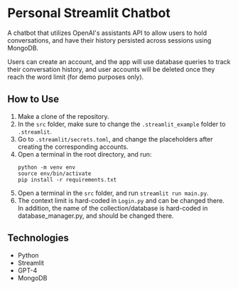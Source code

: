 # Personal Streamlit Chatbot
A chatbot that utilizes OpenAI's assistants API to allow users to hold conversations, and
have their history persisted across sessions using MongoDB.

Users can create an account, and the app will use database queries to track their conversation history,
and user accounts will be deleted once they reach the word limit (for demo purposes only).

## How to Use
1. Make a clone of the repository.
2. In the `src` folder, make sure to change the `.streamlit_example` folder to `.streamlit`.
3. Go to `.streamlit/secrets.toml`, and change the placeholders after creating the corresponding accounts.
4. Open a terminal in the root directory, and run:
    ```
    python -m venv env
    source env/bin/activate
    pip install -r requirements.txt
    ```
5. Open a terminal in the `src` folder, and run `streamlit run main.py`.
6. The context limit is hard-coded in `Login.py` and can be changed there. In addition, the name of the collection/database is hard-coded in database_manager.py, and should be changed there.

## Technologies
- Python
- Streamlit
- GPT-4
- MongoDB
